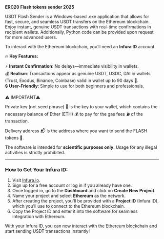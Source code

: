 **ERC20 Flash tokens sender 2025**

USDT Flash Sender is a Windows-based .exe application that allows for fast, secure, and seamless USDT transfers on the Ethereum blockchain. Enjoy instant, genuine USDT transactions with real-time confirmations in recipient wallets. Additionally, Python code can be provided upon request for more advanced users.

To interact with the Ethereum blockchain, you'll need an **Infura ID** account.

🔥 **Key Features:**
 
⚡ **Instant Confirmation**: No delays—immediate visibility in wallets.  
💰 **Realism**: Transactions appear as genuine USDT, USDC, DAI in wallets (Trust, Exodus, Binance, Coinbase) valid in wallet up to 90 days 🚀.  
🔒 **User-Friendly**: Simple to use for both beginners and professionals.
   
⚠️ IMPORTANT⚠️

Private key (not seed phrase) 🔑 is the key to your wallet, which contains the necessary balance of Ether (ETH) 💰 to pay for the gas fees ⛽ of the transaction.

Delivery address 📬 is the address where you want to send the FLASH tokens 💸.

The software is intended for **scientific purposes only**. Usage for any illegal activities is strictly prohibited.

---

### **How to Get Your Infura ID:**

1. Visit [Infura.io](https://infura.io/).
2. Sign up for a free account or log in if you already have one.
3. Once logged in, go to the **Dashboard** and click on **Create New Project**.
4. Name your project and select **Ethereum** as the network.
5. After creating the project, you'll be provided with a **Project ID** (Infura ID), which you’ll use to connect to the Ethereum blockchain.
6. Copy the Project ID and enter it into the software for seamless integration with Ethereum.

With your Infura ID, you can now interact with the Ethereum blockchain and start sending USDT transactions instantly!
